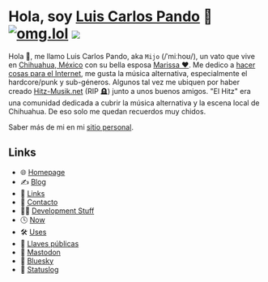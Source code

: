# Hola, soy [Luis Carlos Pando](https://luiscarlospando.com) 👋 [![omg.lol](https://omg.8bitsqu.id/?user=mijo)](https://mijo.luiscarlospando.com) ![](https://dcbadge.limes.pink/api/shield/86571896581132288?style=flat&theme=discord-inverted)

Hola 👋, me llamo Luis Carlos Pando, aka `Mijo` (/ˈmiːhoʊ/), un vato que vive en [Chihuahua, México](https://es.wikipedia.org/wiki/Chihuahua_(Chihuahua)) con su bella esposa [Marissa ❤️](https://www.instagram.com/primitivegirl). Me dedico a [hacer cosas para el Internet](https://github.com/luiscarlospando), me gusta la música alternativa, especialmente el hardcore/punk y sub-géneros. Algunos tal vez me ubiquen por haber creado [Hitz-Musik.net](https://hitz-musik.net) (RIP 🪦) junto a unos buenos amigos. "El Hitz" era una comunidad dedicada a cubrir la música alternativa y la escena local de Chihuahua. De eso solo me quedan recuerdos muy chidos.

Saber más de mi en mi [sitio personal](https://luiscarlospando.com).

## Links

- 🌐 [Homepage](https://luiscarlospando.com/)
- ✍️ [Blog](https://blog.luiscarlospando.com/)
- 🔗 [Links](https://luiscarlospando.com/links)
- 🪪 [Contacto](https://luiscarlospando.com/contacto)
- 🧑‍💻 [Development Stuff](https://luiscarlospando.com/developer)
- 🕓 [Now](https://luiscarlospando.com/now)
- 🛠️ [Uses](https://luiscarlospando.com/uses)
- 🔑 [Llaves públicas](https://luiscarlospando.com/keys)
- 🐘 [Mastodon](https://social.lol/@mijo)
- 🦋 [Bluesky](https://bsky.app/profile/luiscarlospando.com)
- 💖 [Statuslog](https://status.luiscarlospando.com/)

<!--
**luiscarlospando/luiscarlospando** is a ✨ _special_ ✨ repository because its `README.md` (this file) appears on your GitHub profile.

Here are some ideas to get you started:

- 🔭 I’m currently working on ...
- 🌱 I’m currently learning ...
- 👯 I’m looking to collaborate on ...
- 🤔 I’m looking for help with ...
- 💬 Ask me about ...
- 📫 How to reach me: ...
- 😄 Pronouns: ...
- ⚡ Fun fact: ...
-->
